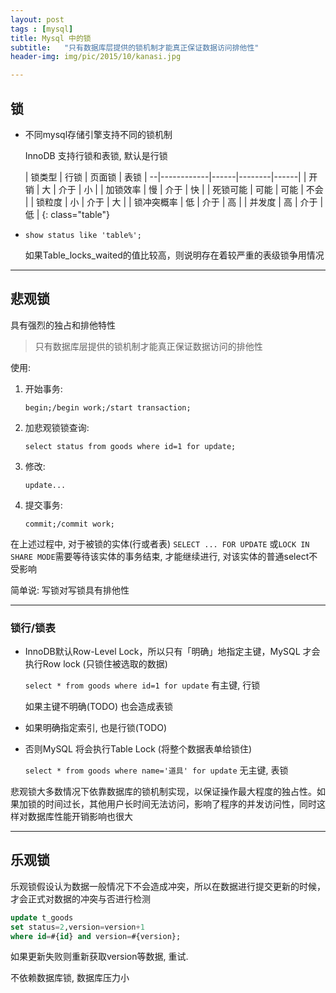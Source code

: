 ```yaml
---
layout: post
tags : [mysql]
title: Mysql 中的锁
subtitle:   "只有数据库层提供的锁机制才能真正保证数据访问排他性"
header-img: img/pic/2015/10/kanasi.jpg

---
```


## 锁

* 不同mysql存储引擎支持不同的锁机制

  InnoDB 支持行锁和表锁, 默认是行锁

  | 锁类型     | 行锁 | 页面锁 | 表锁 |
--|------------|------|--------|------|
  | 开销       | 大   | 介于   | 小   |
  | 加锁效率   | 慢   | 介于   | 快   |
  | 死锁可能   | 可能 | 可能   | 不会 |
  | 锁粒度     | 小   | 介于   | 大   |
  | 锁冲突概率 | 低   | 介于   | 高   |
  | 并发度     | 高   | 介于   | 低   |
  {: class="table"}

* `show status like 'table%';`

  如果Table_locks_waited的值比较高，则说明存在着较严重的表级锁争用情况

---

## 悲观锁

具有强烈的独占和排他特性

> 只有数据库层提供的锁机制才能真正保证数据访问的排他性

使用:

1. 开始事务:

   `begin;/begin work;/start transaction;`

2. 加悲观锁锁查询:

   `select status from goods where id=1 for update;`

3. 修改:

   `update...`

4. 提交事务:

   `commit;/commit work;`

在上述过程中, 对于被锁的实体(行或者表) `SELECT ... FOR UPDATE` 或`LOCK IN SHARE MODE`需要等待该实体的事务结束, 才能继续进行, 对该实体的普通select不受影响

简单说: 写锁对写锁具有排他性

---

### 锁行/锁表

* InnoDB默认Row-Level Lock，所以只有「明确」地指定主键，MySQL 才会执行Row lock (只锁住被选取的数据) 

  `select * from goods where id=1 for update` 有主键, 行锁


  如果主键不明确(TODO) 也会造成表锁

* 如果明确指定索引, 也是行锁(TODO)

* 否则MySQL 将会执行Table Lock (将整个数据表单给锁住)

  `select * from goods where name='道具' for update`  无主键, 表锁

悲观锁大多数情况下依靠数据库的锁机制实现，以保证操作最大程度的独占性。如果加锁的时间过长，其他用户长时间无法访问，影响了程序的并发访问性，同时这样对数据库性能开销影响也很大

---

## 乐观锁

乐观锁假设认为数据一般情况下不会造成冲突，所以在数据进行提交更新的时候，才会正式对数据的冲突与否进行检测

```sql
update t_goods
set status=2,version=version+1
where id=#{id} and version=#{version};
```
如果更新失败则重新获取version等数据, 重试.

不依赖数据库锁, 数据库压力小

